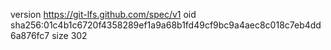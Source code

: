 version https://git-lfs.github.com/spec/v1
oid sha256:01c4b1c6720f4358289ef1a9a68b1fd49cf9bc9a4aec8c018c7eb4dd6a876fc7
size 302
